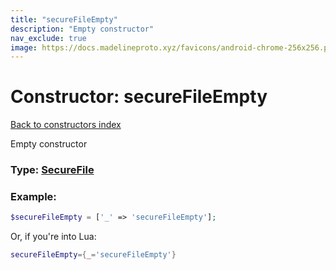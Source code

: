 ```yaml
---
title: "secureFileEmpty"
description: "Empty constructor"
nav_exclude: true
image: https://docs.madelineproto.xyz/favicons/android-chrome-256x256.png
---
```

# Constructor: secureFileEmpty  
[Back to constructors index](index.md)



Empty constructor




### Type: [SecureFile](../types/SecureFile.md)


### Example:

```php
$secureFileEmpty = ['_' => 'secureFileEmpty'];
```  


Or, if you're into Lua:

```lua
secureFileEmpty={_='secureFileEmpty'}

```


